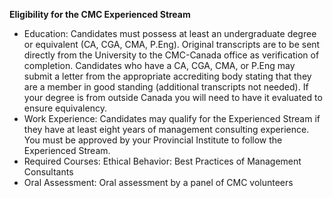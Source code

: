 
**Eligibility for the CMC Experienced Stream**


* Education: Candidates must possess at least an undergraduate degree or equivalent (CA, CGA, CMA, P.Eng).
Original transcripts are to be sent directly from the University to the CMC-Canada office as verification
of completion. Candidates who have a CA, CGA, CMA, or P.Eng may submit a letter from the appropriate
accrediting body stating that they are a member in good standing (additional transcripts not needed). If
your degree is from outside Canada you will need to have it evaluated to ensure equivalency.
* Work Experience:
Candidates may qualify for the Experienced Stream if they have at least eight years of management consulting experience. You must be
approved by your Provincial Institute to follow the Experienced Stream.
* Required Courses: Ethical Behavior: Best Practices of Management Consultants
* Oral Assessment: Oral assessment by a panel of CMC volunteers

